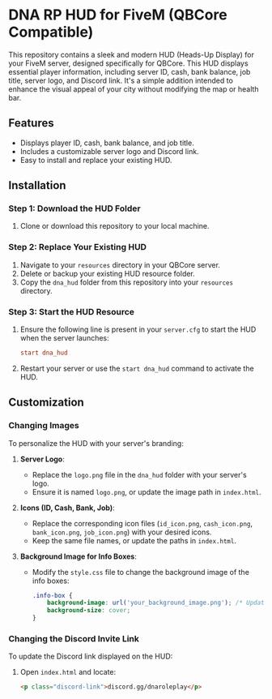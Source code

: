 # DNA RP HUD for FiveM (QBCore Compatible)

This repository contains a sleek and modern HUD (Heads-Up Display) for your FiveM server, designed specifically for QBCore. This HUD displays essential player information, including server ID, cash, bank balance, job title, server logo, and Discord link. It's a simple addition intended to enhance the visual appeal of your city without modifying the map or health bar.

## Features
- Displays player ID, cash, bank balance, and job title.
- Includes a customizable server logo and Discord link.
- Easy to install and replace your existing HUD.

## Installation

### Step 1: Download the HUD Folder
1. Clone or download this repository to your local machine.

### Step 2: Replace Your Existing HUD
1. Navigate to your `resources` directory in your QBCore server.
2. Delete or backup your existing HUD resource folder.
3. Copy the `dna_hud` folder from this repository into your `resources` directory.

### Step 3: Start the HUD Resource
1. Ensure the following line is present in your `server.cfg` to start the HUD when the server launches:
    ```cfg
    start dna_hud
    ```
2. Restart your server or use the `start dna_hud` command to activate the HUD.

## Customization

### Changing Images
To personalize the HUD with your server's branding:

1. **Server Logo**:
   - Replace the `logo.png` file in the `dna_hud` folder with your server's logo.
   - Ensure it is named `logo.png`, or update the image path in `index.html`.

2. **Icons (ID, Cash, Bank, Job)**:
   - Replace the corresponding icon files (`id_icon.png`, `cash_icon.png`, `bank_icon.png`, `job_icon.png`) with your desired icons.
   - Keep the same file names, or update the paths in `index.html`.

3. **Background Image for Info Boxes**:
   - Modify the `style.css` file to change the background image of the info boxes:
     ```css
     .info-box {
         background-image: url('your_background_image.png'); /* Update this path */
         background-size: cover;
     }
     ```

### Changing the Discord Invite Link
To update the Discord link displayed on the HUD:

1. Open `index.html` and locate:
   ```html
   <p class="discord-link">discord.gg/dnaroleplay</p>
